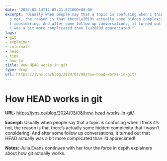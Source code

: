 ```yaml
---
date: '2024-03-14T12:07:31.871000+00:00'
excerpt: "Usually when people say that a topic is confusing when I think it\u2019\
  s not, the reason is that there\u2019s actually some hidden complexity that I wasn\u2019\
  t considering. And after some follow up conversations, it turned out that HEAD actually\
  \ was a bit more complicated than I\u2019d appreciated!"
tags:
- git
- explainer
- internals
- head
- tips
- how-to
title: How HEAD works in git
type: drop
url: https://jvns.ca/blog/2024/03/08/how-head-works-in-git/
---
```


# How HEAD works in git

**URL:** https://jvns.ca/blog/2024/03/08/how-head-works-in-git/

**Excerpt:** Usually when people say that a topic is confusing when I think it’s not, the reason is that there’s actually some hidden complexity that I wasn’t considering. And after some follow up conversations, it turned out that HEAD actually was a bit more complicated than I’d appreciated!

**Notes:**
Julia Evans continues with her tour the force in depth explainers about how git actually works. 
